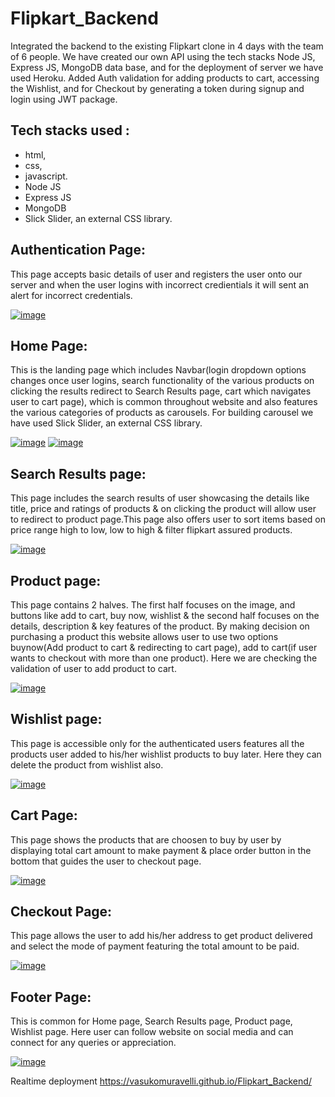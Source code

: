 Flipkart_Backend
================

Integrated the backend to the existing Flipkart clone in 4 days with the team of 6 people. We have created our own API using the tech stacks Node JS, Express JS, MongoDB data base, and for the deployment of server we have used Heroku. Added Auth validation for adding products to cart, accessing the Wishlist, and for Checkout by generating a token during signup and login using JWT package.

[](https://github.com/vasukomuravelli/Flipkart_Backend#tech-stacks-used-)Tech stacks used :
-------------------------------------------------------------------------------------------

-   html,
-   css,
-   javascript.
-   Node JS
-   Express JS
-   MongoDB
-   Slick Slider, an external CSS library.

[](https://github.com/vasukomuravelli/Flipkart_Backend#authentication-page)Authentication Page:
-----------------------------------------------------------------------------------------------

This page accepts basic details of user and registers the user onto our server and when the user logins with incorrect credientials it will sent an alert for incorrect credentials.

[![image](https://user-images.githubusercontent.com/91777048/148635937-4204834e-4cdb-4d1a-86ea-0b9347400792.png)](https://user-images.githubusercontent.com/91777048/148635937-4204834e-4cdb-4d1a-86ea-0b9347400792.png)

[](https://github.com/vasukomuravelli/Flipkart_Backend#home-page)Home Page:
---------------------------------------------------------------------------

This is the landing page which includes Navbar(login dropdown options changes once user logins, search functionality of the various products on clicking the results redirect to Search Results page, cart which navigates user to cart page), which is common throughout website and also features the various categories of products as carousels. For building carousel we have used Slick Slider, an external CSS library.

[![image](https://user-images.githubusercontent.com/91777048/148634722-9eb733fa-73bc-46d9-bc07-b0124af882cf.png)](https://user-images.githubusercontent.com/91777048/148634722-9eb733fa-73bc-46d9-bc07-b0124af882cf.png) [![image](https://user-images.githubusercontent.com/91777048/148634735-9fb75867-cf4a-4c03-8b9a-5a1f99924d6a.png)](https://user-images.githubusercontent.com/91777048/148634735-9fb75867-cf4a-4c03-8b9a-5a1f99924d6a.png)

[](https://github.com/vasukomuravelli/Flipkart_Backend#search-results-page)Search Results page:
-----------------------------------------------------------------------------------------------

This page includes the search results of user showcasing the details like title, price and ratings of products & on clicking the product will allow user to redirect to product page.This page also offers user to sort items based on price range high to low, low to high & filter flipkart assured products.

[![image](https://user-images.githubusercontent.com/91777048/148634750-b608df4c-7ca6-4329-940b-6e7eb6030615.png)](https://user-images.githubusercontent.com/91777048/148634750-b608df4c-7ca6-4329-940b-6e7eb6030615.png)

[](https://github.com/vasukomuravelli/Flipkart_Backend#product-page)Product page:
---------------------------------------------------------------------------------

This page contains 2 halves. The first half focuses on the image, and buttons like add to cart, buy now, wishlist & the second half focuses on the details, description & key features of the product. By making decision on purchasing a product this website allows user to use two options buynow(Add product to cart & redirecting to cart page), add to cart(if user wants to checkout with more than one product). Here we are checking the validation of user to add product to cart.

[![image](https://user-images.githubusercontent.com/91777048/148636444-97639cac-f9c5-4bd8-8104-42d00d287beb.png)](https://user-images.githubusercontent.com/91777048/148636444-97639cac-f9c5-4bd8-8104-42d00d287beb.png)

[](https://github.com/vasukomuravelli/Flipkart_Backend#wishlist-page)Wishlist page:
-----------------------------------------------------------------------------------

This page is accessible only for the authenticated users features all the products user added to his/her wishlist products to buy later. Here they can delete the product from wishlist also.

[![image](https://user-images.githubusercontent.com/91777048/148636502-e2ab90c6-3771-4fb1-8b39-ed301a1edeac.png)](https://user-images.githubusercontent.com/91777048/148636502-e2ab90c6-3771-4fb1-8b39-ed301a1edeac.png)

[](https://github.com/vasukomuravelli/Flipkart_Backend#cart-page)Cart Page:
---------------------------------------------------------------------------

This page shows the products that are choosen to buy by user by displaying total cart amount to make payment & place order button in the bottom that guides the user to checkout page.

[![image](https://user-images.githubusercontent.com/91777048/148634876-51f6a3d8-c1af-4773-8ff3-a7e497c81ac0.png)](https://user-images.githubusercontent.com/91777048/148634876-51f6a3d8-c1af-4773-8ff3-a7e497c81ac0.png)

[](https://github.com/vasukomuravelli/Flipkart_Backend#checkout-page)Checkout Page:
-----------------------------------------------------------------------------------

This page allows the user to add his/her address to get product delivered and select the mode of payment featuring the total amount to be paid.

[![image](https://user-images.githubusercontent.com/91777048/148635006-f7fc1ac9-2d72-4ca3-977c-677f35609cba.png)](https://user-images.githubusercontent.com/91777048/148635006-f7fc1ac9-2d72-4ca3-977c-677f35609cba.png)

[](https://github.com/vasukomuravelli/Flipkart_Backend#footer-page)Footer Page:
-------------------------------------------------------------------------------

This is common for Home page, Search Results page, Product page, Wishlist page. Here user can follow website on social media and can connect for any queries or appreciation.

[![image](https://user-images.githubusercontent.com/91777048/148635104-bd60c53b-d0dc-4bf8-a765-e977864a4f23.png)](https://user-images.githubusercontent.com/91777048/148635104-bd60c53b-d0dc-4bf8-a765-e977864a4f23.png)

Realtime deployment <https://vasukomuravelli.github.io/Flipkart_Backend/>

